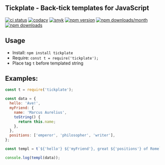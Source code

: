 ## Tickplate - Back-tick templates for JavaScript

[![ci status](https://github.com/metarhia/tickplate/workflows/Testing%20CI/badge.svg)](https://github.com/metarhia/tickplate/actions?query=workflow%3A%22Testing+CI%22+branch%3Amaster)
[![codacy](https://api.codacy.com/project/badge/Grade/69719502402b43598ffac0fd35f2192c)](https://www.codacy.com/app/metarhia/tickplate)
[![snyk](https://snyk.io/test/github/metarhia/tickplate/badge.svg)](https://snyk.io/test/github/metarhia/tickplate)
[![npm version](https://badge.fury.io/js/tickplate.svg)](https://badge.fury.io/js/tickplate)
[![npm downloads/month](https://img.shields.io/npm/dm/tickplate.svg)](https://www.npmjs.com/package/tickplate)
[![npm downloads](https://img.shields.io/npm/dt/tickplate.svg)](https://www.npmjs.com/package/tickplate)

## Usage

- Install: `npm install tickplate`
- Require: `const t = require('tickplate');`
- Place tag `t` before templated string

## Examples:

```js
const t = require('tickplate');

const data = {
  hello: 'Ave!',
  myFriend: {
    name: 'Marcus Aurelius',
    toString() {
      return this.name;
    },
  },
  positions: ['emperor', 'philosopher', 'writer'],
};

const templ = t`${'hello'} ${'myFriend'}, great ${'positions'} of Rome`;

console.log(templ(data));
```
